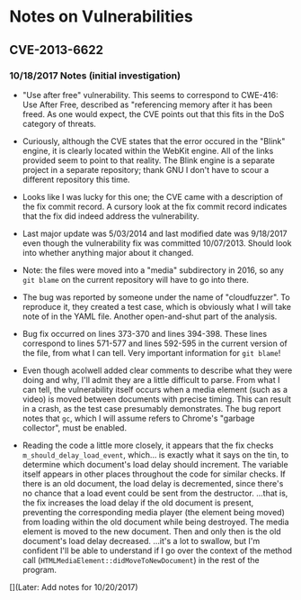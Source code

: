 Notes on Vulnerabilities
====================================


CVE-2013-6622
------------------------------------

### 10/18/2017 Notes (initial investigation)

 * "Use after free" vulnerability.
   This seems to correspond to CWE-416: Use After Free, described as "referencing memory after it has been freed.
   As one would expect, the CVE points out that this fits in the DoS category of threats.

 * Curiously, although the CVE states that the error occured in the "Blink" engine, it is clearly located within the WebKit engine.
   All of the links provided seem to point to that reality.
   The Blink engine is a separate project in a separate repository; thank GNU I don't have to scour a different repository this time.

 * Looks like I was lucky for this one; the CVE came with a description of the fix commit record.
   A cursory look at the fix commit record indicates that the fix did indeed address the vulnerability.

 * Last major update was 5/03/2014 and last modified date was 9/18/2017 even though the vulnerability fix was committed 10/07/2013.
   Should look into whether anything major about it changed.

 * Note: the files were moved into a "media" subdirectory in 2016, so any `git blame` on the current repository will have to go into there.

 * The bug was reported by someone under the name of "cloudfuzzer".
   To reproduce it, they created a test case, which is obviously what I will take note of in the YAML file.
   Another open-and-shut part of the analysis.

 * Bug fix occurred on lines 373-370 and lines 394-398.
   These lines correspond to lines 571-577 and lines 592-595 in the current version of the file, from what I can tell.
   Very important information for `git blame`!

 * Even though acolwell added clear comments to describe what they were doing and why, I'll admit they are a little difficult to parse.
   From what I can tell, the vulnerability itself occurs when a media element (such as a video) is moved between documents with precise timing.
   This can result in a crash, as the test case presumably demonstrates.
   The bug report notes that `gc`, which I will assume refers to Chrome's "garbage collector", must be enabled.

 * Reading the code a little more closely, it appears that the fix checks `m_should_delay_load_event`, which... is exactly what it says on the tin, to determine which document's load delay should increment.
   The variable itself appears in other places throughout the code for similar checks.
   If there is an old document, the load delay is decremented, since there's no chance that a load event could be sent from the destructor.
   ...that is, the fix increases the load delay if the old document is present, preventing the corresponding media player (the element being moved) from loading within the old document while being destroyed.
   The media element is moved to the new document.
   Then and only then is the old document's load delay decreased.
   ...it's a lot to swallow, but I'm confident I'll be able to understand if I go over the context of the method call (`HTMLMediaElement::didMoveToNewDocument`) in the rest of the program.

[](Later: Add notes for 10/20/2017)
